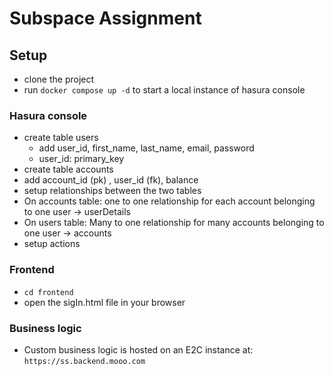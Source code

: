 # Subspace Assignment

## Setup

- clone the project
- run `docker compose up -d` to start a local instance of hasura console

### Hasura console

- create table users
  - add user_id, first_name, last_name, email, password
  - user_id: primary_key
- create table accounts
- add account_id (pk) , user_id (fk), balance
- setup relationships between the two tables
- On accounts table: one to one relationship for each account belonging to one user -> userDetails
- On users table: Many to one relationship for many accounts belonging to one user -> accounts
- setup actions

### Frontend

- `cd frontend`
- open the sigIn.html file in your browser

### Business logic

- Custom business logic is hosted on an E2C instance at: `https://ss.backend.mooo.com`
